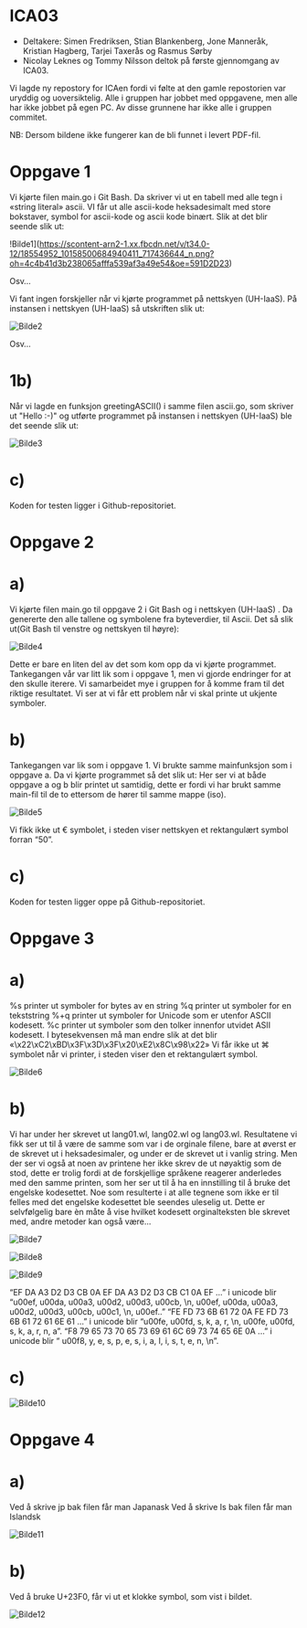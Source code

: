 # ICA03


* Deltakere: Simen Fredriksen, Stian Blankenberg, Jone Manneråk, Kristian Hagberg, Tarjei Taxerås og Rasmus Sørby
* Nicolay Leknes og Tommy Nilsson deltok på første gjennomgang av ICA03. 

Vi lagde ny repostory for ICAen fordi vi følte at den gamle repostorien var uryddig og uoversiktelig. Alle i gruppen har jobbet med oppgavene, men alle har ikke jobbet på egen PC. Av disse grunnene har ikke alle i gruppen commitet.

NB: Dersom bildene ikke fungerer kan de bli funnet i levert PDF-fil. 

# Oppgave 1


Vi kjørte filen main.go i Git Bash. Da skriver vi ut en tabell med alle tegn i «string literal» ascii. VI får ut alle ascii-kode heksadesimalt med store bokstaver, symbol for ascii-kode og ascii kode binært. Slik at det blir seende slik ut: 


!Bilde1](https://scontent-arn2-1.xx.fbcdn.net/v/t34.0-12/18554952_10158500684940411_717436644_n.png?oh=4c4b41d3b238065afffa539af3a49e54&oe=591D2D23)

Osv…


Vi fant ingen forskjeller når vi kjørte programmet på nettskyen (UH-IaaS).
På instansen i nettskyen (UH-IaaS) så utskriften slik ut:

![Bilde2](https://scontent-arn2-1.xx.fbcdn.net/v/t34.0-12/18554792_10158500687760411_1203725809_n.png?oh=c457cd7a38510bbc7b241fa548a4a673&oe=591D8233)


Osv…




# 1b) 
Når vi lagde en funksjon greetingASCII() i samme filen ascii.go, som skriver ut "Hello :-)"  og utførte programmet på instansen i nettskyen (UH-IaaS) ble det seende slik ut:

![Bilde3](https://scontent-arn2-1.xx.fbcdn.net/v/t34.0-12/18579106_10158500691750411_1873139703_n.png?oh=ed78dd88ca0a29676db739799965e575&oe=591CEE7A)


# c)
Koden for testen ligger i Github-repositoriet.

 
 


# Oppgave 2


# a)
Vi kjørte filen main.go til oppgave 2 i Git Bash og i nettskyen (UH-IaaS) . Da genererte den alle tallene og symbolene fra byteverdier, til Ascii. Det så slik ut(Git Bash til venstre og nettskyen til høyre):

![Bilde4](https://scontent-arn2-1.xx.fbcdn.net/v/t34.0-12/18578525_10158500695125411_1586052045_n.png?oh=52b2986105eee18b89848142cccf3b8f&oe=591CF9E2)


Dette er bare en liten del av det som kom opp da vi kjørte programmet. Tankegangen vår var litt lik som i oppgave 1, men vi gjorde endringer for at den skulle iterere. Vi samarbeidet mye i gruppen for å komme fram til det riktige resultatet. Vi ser at vi får ett problem når vi skal printe ut ukjente symboler.

# b)
Tankegangen var lik som i oppgave 1. Vi brukte samme mainfunksjon som i oppgave a. Da vi kjørte programmet så det slik ut: Her ser vi at både oppgave a og b blir printet ut samtidig, dette er fordi vi har brukt samme main-fil til de to ettersom de hører til samme mappe (iso).

![Bilde5](https://scontent-arn2-1.xx.fbcdn.net/v/t34.0-12/18516255_10158500697285411_698830966_n.png?oh=196ab55d7d0acdf17fd02a5df26f6c04&oe=591CF5C6)

Vi fikk ikke ut € symbolet, i steden viser nettskyen et rektangulært symbol forran “50”. 

# c)
Koden for testen ligger oppe på Github-repositoriet. 

 
 

# Oppgave 3

# a)
%s printer ut symboler for bytes av en string
 %q printer ut symboler for en tekststring 
%+q printer ut symboler for Unicode som er utenfor ASCII kodesett. 
%c printer ut symboler som den tolker innenfor utvidet ASII kodesett. 
I bytesekvensen må man endre slik at det blir «\x22\xC2\xBD\x3F\x3D\x3F\x20\xE2\x8C\x98\x22»
Vi får ikke ut ⌘ symbolet når vi printer, i steden viser den et rektangulært symbol.

![Bilde6](https://scontent-arn2-1.xx.fbcdn.net/v/t34.0-12/18516165_10158500699905411_1881870183_n.png?oh=5aac8e6c63e54742c5f9b2b1b696558b&oe=591D7EDD)


# b)
Vi har under her skrevet ut lang01.wl, lang02.wl og lang03.wl. Resultatene vi fikk ser ut til å være de samme som var i de orginale filene, bare at øverst er de skrevet ut i heksadesimaler, og under er de skrevet ut i vanlig string. Men der ser vi også at noen av printene her ikke skrev de ut nøyaktig som de stod, dette er trolig fordi at de forskjellige språkene reagerer anderledes med den samme printen, som her ser ut til å ha en innstilling til å bruke det engelske kodesettet. Noe som resulterte i at alle tegnene som ikke er til felles med det engelske kodesettet ble seendes uleselig ut. Dette er selvfølgelig bare èn måte å vise hvilket kodesett orginalteksten ble skrevet med, andre metoder kan også være...

![Bilde7](https://scontent-arn2-1.xx.fbcdn.net/v/t34.0-12/18516180_10158500703165411_271930854_n.png?oh=14e79df80eda4137269a560746047669&oe=591E3279)

![Bilde8](https://scontent-arn2-1.xx.fbcdn.net/v/t34.0-12/18516211_10158500703740411_926807169_n.png?oh=0cf55844677b64b645e13916b351a03a&oe=591D2F6C)

![Bilde9](https://scontent-arn2-1.xx.fbcdn.net/v/t34.0-12/18578754_10158500704000411_543887020_n.png?oh=428d75b1451760d1bf80402e64eb835c&oe=591D38A5)


“EF DA A3 D2 D3 CB 0A EF DA A3 D2 D3 CB C1 0A EF …” i unicode blir “u00ef, u00da, u00a3, u00d2, u00d3, u00cb, \n, u00ef, u00da, u00a3, u00d2, u00d3, u00cb, u00c1, \n, u00ef..”
“FE FD 73 6B 61 72 0A FE FD 73 6B 61 72 61 6E 61 ...” i unicode blir “u00fe, u00fd, s, k, a, r, \n, u00fe, u00fd, s, k, a, r, n, a”.
“F8 79 65 73 70 65 73 69 61 6C 69 73 74 65 6E 0A ...” i unicode blir “  u00f8, y, e, s, p, e, s, i, a, l, i, s, t, e, n, \n”.




# c)

![Bilde10](https://scontent-arn2-1.xx.fbcdn.net/v/t34.0-12/18492971_10158500708685411_1635529287_n.png?oh=42d014d1469bbd5c651b367f81e31e9a&oe=591CE887)

 
 


# Oppgave 4

# a) 
Ved å skrive jp bak filen får man Japanask 
Ved å skrive Is bak filen får man Islandsk

![Bilde11](https://scontent-arn2-1.xx.fbcdn.net/v/t34.0-12/18578723_10158500708920411_765775719_n.png?oh=60e0c84d3a150c1cfad33ddb20bd3aea&oe=591D14AD)

# b) 
Ved å bruke U+23F0, får vi ut et klokke symbol, som vist i bildet.

![Bilde12](https://scontent-arn2-1.xx.fbcdn.net/v/t34.0-12/18554429_10158500709035411_308355515_n.png?oh=d3bbb23131eb08da2da95590f02b7b36&oe=591CE464)
